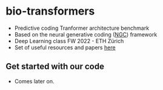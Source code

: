 # bio-transformers

* Predictive coding Tranformer architecture benchmark
* Based on the neural generative coding ([NGC](https://ngc-learn.readthedocs.io/en/latest)) framework
* Deep Learning class FW 2022 - ETH Zürich
* Set of useful resources and papers [here](resources.md)

## Get started with our code

* Comes later on.